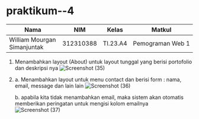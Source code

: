 # praktikum--4

|Nama|NIM|Kelas|Matkul|
|----|---|-----|------|
|William Mourgan Simanjuntak|312310388|TI.23.A4|Pemograman Web 1|


1. Menambahkan layout (About) untuk layout tunggal yang berisi portofolio dan deskripsi nya
   ![Screenshot (35)](https://github.com/user-attachments/assets/ae4dcf02-02bd-4d7b-86af-3267e10cbbf9)

2. a. Menambahkan layout untuk menu contact dan berisi form : nama, email, message dan lain lain
   ![Screenshot (36)](https://github.com/user-attachments/assets/860b2b60-1b82-4b0b-82c3-109ff888101a)

   b. apabila kita tidak menambahkan email, maka sistem akan otomatis memberikan peringatan untuk mengisi kolom emailnya
   ![Screenshot (37)](https://github.com/user-attachments/assets/a18f669a-888d-4f0c-bd07-bbad1a5af14f)

